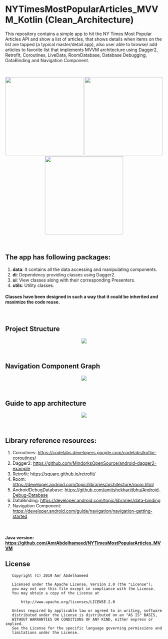 # NYTimesMostPopularArticles_MVVM_Kotlin (Clean_Architecture)

This repository contains a simple app to hit the NY Times Most Popular Articles API and show a list of articles, that shows details when items on the list are tapped (a typical master/detail app), also user able to browse/ add articles to favorite list that implements MVVM architecture using Dagger2, Retrofit, Coroutines, LiveData, RoomDatabase, Database Debugging, DataBinding and Navigation Component.

<br>
<p align="center">
    <img src="page1.jpg" width="250"/>
    <img src="page2.jpg" width="250"/>
    <img src="page3.jpg" width="250"/>
</p>
<br>

## The app has following packages:
1. **data**: It contains all the data accessing and manipulating components.
2. **di**: Dependency providing classes using Dagger2.
3. **ui**: View classes along with their corresponding Presenters.
4. **utils**: Utility classes.
#### Classes have been designed in such a way that it could be inherited and maximize the code reuse.
<br>

## Project Structure
<p align="center">
    <img src="project_arch_screen.jpg"/>
</p>
<br>

## Navigation Component Graph
<p align="center">
    <img src="nav_graph.png"/>
</p>
<br>

## Guide to app architecture
<p align="center">
    <img src="architecture.png"/>
</p>
<br>

## Library reference resources:
1. Coroutines: https://codelabs.developers.google.com/codelabs/kotlin-coroutines/
2. Dagger2: https://github.com/MindorksOpenSource/android-dagger2-example
3. Retrofit: https://square.github.io/retrofit/
4. Room: https://developer.android.com/topic/libraries/architecture/room.html
5. AndroidDebugDatabase: https://github.com/amitshekhariitbhu/Android-Debug-Database
6. DataBinding: https://developer.android.com/topic/libraries/data-binding
7. Navigation Component: https://developer.android.com/guide/navigation/navigation-getting-started
<br>

#### Java version: https://github.com/AmrAbdelhameed/NYTimesMostPopularArticles_MVVM

## License
```
   Copyright (C) 2019 Amr Abdelhameed

   Licensed under the Apache License, Version 2.0 (the "License");
   you may not use this file except in compliance with the License.
   You may obtain a copy of the License at

       http://www.apache.org/licenses/LICENSE-2.0

   Unless required by applicable law or agreed to in writing, software
   distributed under the License is distributed on an "AS IS" BASIS,
   WITHOUT WARRANTIES OR CONDITIONS OF ANY KIND, either express or implied.
   See the License for the specific language governing permissions and
   limitations under the License.
```